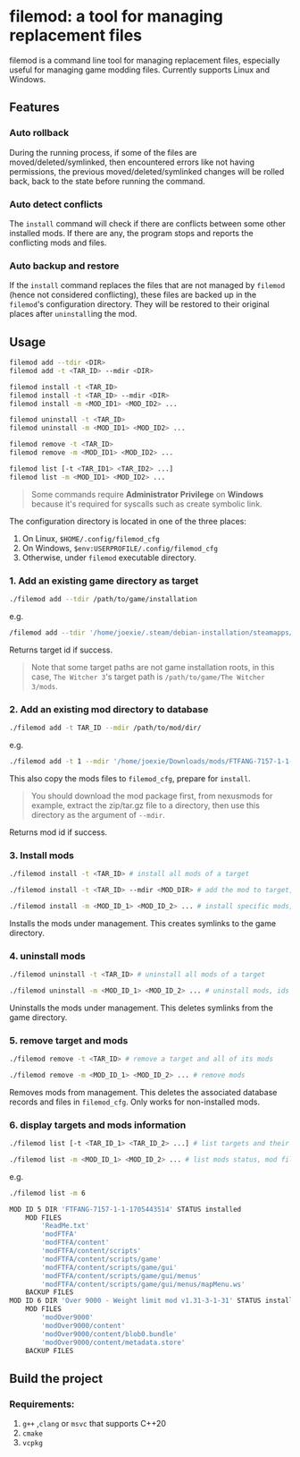 # filemod: a tool for managing replacement files

filemod is a command line tool for managing replacement files, especially useful for managing game modding files. Currently supports Linux and Windows.

## Features

### Auto rollback

During the running process, if some of the files are moved/deleted/symlinked, then encountered errors like not having permissions, the previous moved/deleted/symlinked changes will be rolled back, back to the state before running the command.

### Auto detect conflicts

The `install` command will check if there are conflicts between some other installed mods. If there are any, the program stops and reports the conflicting mods and files.

### Auto backup and restore

If the `install` command replaces the files that are not managed by `filemod` (hence not considered conflicting), these files are backed up in the `filemod`'s configuration directory. They will be restored to their original places after `uninstall`ing the mod.

## Usage

```bash
filemod add --tdir <DIR>
filemod add -t <TAR_ID> --mdir <DIR>

filemod install -t <TAR_ID>
filemod install -t <TAR_ID> --mdir <DIR>
filemod install -m <MOD_ID1> <MOD_ID2> ...

filemod uninstall -t <TAR_ID>
filemod uninstall -m <MOD_ID1> <MOD_ID2> ...

filemod remove -t <TAR_ID>
filemod remove -m <MOD_ID1> <MOD_ID2> ...

filemod list [-t <TAR_ID1> <TAR_ID2> ...]
filemod list -m <MOD_ID1> <MOD_ID2> ...
```

> Some commands require **Administrator Privilege** on **Windows** because it's required for syscalls such as create symbolic link.

The configuration directory is located in one of the three places:

1. On Linux, `$HOME/.config/filemod_cfg`
2. On Windows, `$env:USERPROFILE/.config/filemod_cfg`
3. Otherwise, under `filemod` executable directory.

### 1. Add an existing game directory as target

```bash
./filemod add --tdir /path/to/game/installation
```

e.g. 

```bash
/filemod add --tdir '/home/joexie/.steam/debian-installation/steamapps/common/The Witcher 3/mods'
```

Returns target id if success.

> Note that some target paths are not game installation roots, in this case, `The Witcher 3`'s target path is `/path/to/game/The Witcher 3/mods`.

### 2. Add an existing mod directory to database

```bash
./filemod add -t TAR_ID --mdir /path/to/mod/dir/
```

e.g.

```bash
./filemod add -t 1 --mdir '/home/joexie/Downloads/mods/FTFANG-7157-1-1-1705443514'
```

This also copy the mods files to `filemod_cfg`, prepare for `install`.

> You should download the mod package first, from nexusmods for example, extract the zip/tar.gz file to a directory, then use this directory as the argument of `--mdir`.

Returns mod id if success.

### 3. Install mods

```bash
./filemod install -t <TAR_ID> # install all mods of a target

./filemod install -t <TAR_ID> --mdir <MOD_DIR> # add the mod to target, and install it

./filemod install -m <MOD_ID_1> <MOD_ID_2> ... # install specific mods, ids are separated by whitespace
```

Installs the mods under management. This creates symlinks to the game directory.

### 4. uninstall mods

```bash
./filemod uninstall -t <TAR_ID> # uninstall all mods of a target

./filemod uninstall -m <MOD_ID_1> <MOD_ID_2> ... # uninstall mods, ids are separated by whitespace
```

Uninstalls the mods under management. This deletes symlinks from the game directory.

### 5. remove target and mods

```bash
./filemod remove -t <TAR_ID> # remove a target and all of its mods

./filemod remove -m <MOD_ID_1> <MOD_ID_2> ... # remove mods
```

Removes mods from management. This deletes the associated database records and files in `filemod_cfg`. Only works for non-installed mods.

### 6. display targets and mods information

```bash
./filemod list [-t <TAR_ID_1> <TAR_ID_2> ...] # list targets and their mods status

./filemod list -m <MOD_ID_1> <MOD_ID_2> ... # list mods status, mod files and backup files
```

e.g.

```bash
./filemod list -m 6

MOD ID 5 DIR 'FTFANG-7157-1-1-1705443514' STATUS installed
    MOD FILES
        'ReadMe.txt'
        'modFTFA'
        'modFTFA/content'
        'modFTFA/content/scripts'
        'modFTFA/content/scripts/game'
        'modFTFA/content/scripts/game/gui'
        'modFTFA/content/scripts/game/gui/menus'
        'modFTFA/content/scripts/game/gui/menus/mapMenu.ws'
    BACKUP FILES
MOD ID 6 DIR 'Over 9000 - Weight limit mod v1.31-3-1-31' STATUS installed
    MOD FILES
        'modOver9000'
        'modOver9000/content'
        'modOver9000/content/blob0.bundle'
        'modOver9000/content/metadata.store'
    BACKUP FILES
```

## Build the project

### Requirements:

1. `g++` ,`clang` or `msvc` that supports C++20
2. `cmake`
3. `vcpkg`